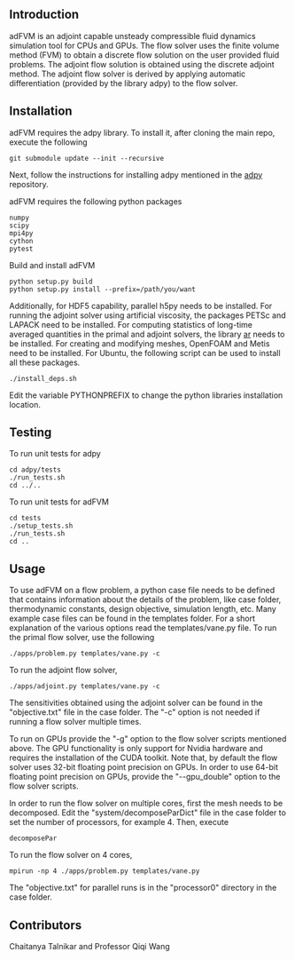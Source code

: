 ## Introduction

adFVM is an adjoint capable unsteady compressible fluid dynamics simulation tool
for CPUs and GPUs. The flow solver uses the finite volume method (FVM) to obtain a discrete flow solution on the user provided fluid problems. The adjoint flow solution is obtained using the discrete adjoint method.
The adjoint flow solver is derived by applying automatic differentiation (provided by the library adpy) to the flow solver.

## Installation

adFVM requires the adpy library. To install it,
after cloning the main repo, execute the following
```
git submodule update --init --recursive
```
Next, follow the instructions for installing adpy mentioned
in the [adpy](https://github.com/chaitan3/adpy) repository.

adFVM requires the following python packages
```
numpy
scipy
mpi4py
cython
pytest
```

Build and install adFVM
```
python setup.py build
python setup.py install --prefix=/path/you/want
```

Additionally, for HDF5 capability, parallel h5py needs to be
installed. For running the adjoint solver using artificial
viscosity, the packages PETSc and LAPACK need to be installed. For computing
statistics of long-time averaged quantities in the primal
and adjoint solvers, the library [ar](https://github.com/RhysU/ar) needs to be installed.
For creating and modifying meshes, OpenFOAM and Metis need to be installed.
For Ubuntu, the following script can be used to install
all these packages. 
```
./install_deps.sh
```
Edit the variable PYTHONPREFIX to change the python libraries installation location.

## Testing
To run unit tests for adpy
```
cd adpy/tests
./run_tests.sh
cd ../..
```
To run unit tests for adFVM
```
cd tests
./setup_tests.sh
./run_tests.sh
cd ..
```

## Usage
To use adFVM on a flow problem, a python case
file needs to be defined that contains information about
the details of the problem, like case folder, thermodynamic constants,
design objective, simulation length, etc. Many example case files
can be found in the templates folder. For a short explanation
of the various options read the templates/vane.py file.
To run the primal flow solver, use the following
```
./apps/problem.py templates/vane.py -c
```
To run the adjoint flow solver,
```
./apps/adjoint.py templates/vane.py -c
```
The sensitivities obtained using the adjoint solver can be found
in the "objective.txt" file in the case folder. The "-c" option
is not needed if running a flow solver multiple times. 

To run on GPUs provide the "-g" option to the flow solver scripts mentioned above.
The GPU functionality is only support for Nvidia hardware and requires
the installation of the CUDA toolkit. Note that, by default the flow solver
uses 32-bit floating point precision on GPUs. In order to use 64-bit floating point 
precision on GPUs, provide the "--gpu_double" option to the flow solver scripts.

In order to run the flow solver on multiple cores, first
the mesh needs to be decomposed. Edit the "system/decomposeParDict"
file in the case folder to set the number of processors, for example 4. Then,
execute
```
decomposePar
```
To run the flow solver on 4 cores,
```
mpirun -np 4 ./apps/problem.py templates/vane.py 
```
The "objective.txt" for parallel runs is in the "processor0"
directory in the case folder.

## Contributors

Chaitanya Talnikar and Professor Qiqi Wang
